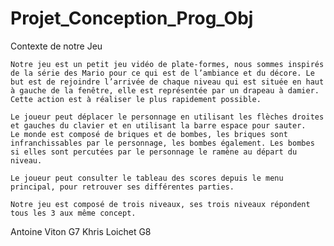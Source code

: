 # Projet_Conception_Prog_Obj

Contexte de notre Jeu

	Notre jeu est un petit jeu vidéo de plate-formes, nous sommes inspirés de la série des Mario pour ce qui est de l’ambiance et du décore. Le but est de rejoindre l’arrivée de chaque niveau qui est située en haut à gauche de la fenêtre, elle est représentée par un drapeau à damier. Cette action est à réaliser le plus rapidement possible.

	Le joueur peut déplacer le personnage en utilisant les flèches droites et gauches du clavier et en utilisant la barre espace pour sauter.
	Le monde est composé de briques et de bombes, les briques sont infranchissables par le personnage, les bombes également. Les bombes si elles sont percutées par le personnage le ramène au départ du niveau.

	Le joueur peut consulter le tableau des scores depuis le menu principal, pour retrouver ses différentes parties.

	Notre jeu est composé de trois niveaux, ses trois niveaux répondent tous les 3 aux même concept.

Antoine Viton G7
Khris Loichet G8
